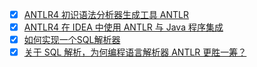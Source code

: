 - [x] [ANTLR4 初识语法分析器生成工具 ANTLR](https://smartsi.blog.csdn.net/article/details/128500910)
- [x] [ANTLR4 在 IDEA 中使用 ANTLR 与 Java 程序集成](https://smartsi.blog.csdn.net/article/details/128521224)
- [x] [如何实现一个SQL解析器](https://smartsi.blog.csdn.net/article/details/128504170)
- [x] [关于 SQL 解析，为何编程语言解析器 ANTLR 更胜一筹？](https://smartsi.blog.csdn.net/article/details/128500444)
